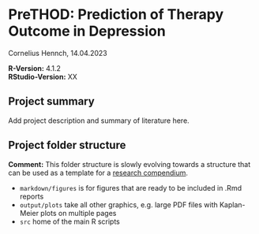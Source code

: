 # PreTHOD: Prediction of Therapy Outcome in Depression

Cornelius Hennch, 14.04.2023

**R-Version:** 4.1.2  
**RStudio-Version:** XX

## Project summary

Add project description and summary of literature here.


## Project folder structure

**Comment:** This folder structure is slowly evolving towards a
structure that can be used as a template for a [research
compendium](https://the-turing-way.netlify.app/reproducible-research/compendia.html?highlight=compendium "Research Compendia (The Turing way)").

-   `markdown/figures` is for figures that are ready to be included in
    .Rmd reports
-   `output/plots` take all other graphics, e.g. large PDF files with
    Kaplan-Meier plots on multiple pages
-   `src` home of the main R scripts


